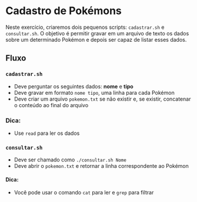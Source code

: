 # Cadastro de Pokémons

Neste exercício, criaremos dois pequenos scripts: `cadastrar.sh` e `consultar.sh`.
O objetivo é permitir gravar em um arquivo de texto os dados sobre um determinado
Pokémon e depois ser capaz de listar esses dados.

## Fluxo

### `cadastrar.sh`

- Deve perguntar os seguintes dados: **nome** e **tipo**
- Deve gravar em formato `nome tipo`, uma linha para cada Pokémon
- Deve criar um arquivo `pokemon.txt` se não existir e, se existir, concatenar o conteúdo ao final do arquivo

### Dica:

- Use `read` para ler os dados

### `consultar.sh`

- Deve ser chamado como `./consultar.sh Nome`
- Deve abrir o `pokemon.txt` e retornar a linha correspondente ao Pokémon

#### Dica:

- Você pode usar o comando `cat` para ler e `grep` para filtrar

